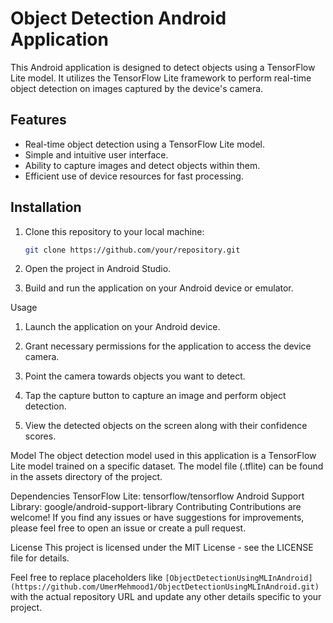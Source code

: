 # Object Detection Android Application

This Android application is designed to detect objects using a TensorFlow Lite model. It utilizes the TensorFlow Lite framework to perform real-time object detection on images captured by the device's camera.

## Features

- Real-time object detection using a TensorFlow Lite model.
- Simple and intuitive user interface.
- Ability to capture images and detect objects within them.
- Efficient use of device resources for fast processing.

## Installation

1. Clone this repository to your local machine:

   ```bash
   git clone https://github.com/your/repository.git
2. Open the project in Android Studio.

3. Build and run the application on your Android device or emulator.

Usage
1. Launch the application on your Android device.

2. Grant necessary permissions for the application to access the device camera.

3. Point the camera towards objects you want to detect.

4. Tap the capture button to capture an image and perform object detection.

5. View the detected objects on the screen along with their confidence scores.

Model
The object detection model used in this application is a TensorFlow Lite model trained on a specific dataset. The model file (.tflite) can be found in the assets directory of the project.

Dependencies
TensorFlow Lite: tensorflow/tensorflow
Android Support Library: google/android-support-library
Contributing
Contributions are welcome! If you find any issues or have suggestions for improvements, please feel free to open an issue or create a pull request.

License
This project is licensed under the MIT License - see the LICENSE file for details.


Feel free to replace placeholders like `[ObjectDetectionUsingMLInAndroid](https://github.com/UmerMehmood1/ObjectDetectionUsingMLInAndroid.git)` with the actual repository URL and update any other details specific to your project.

